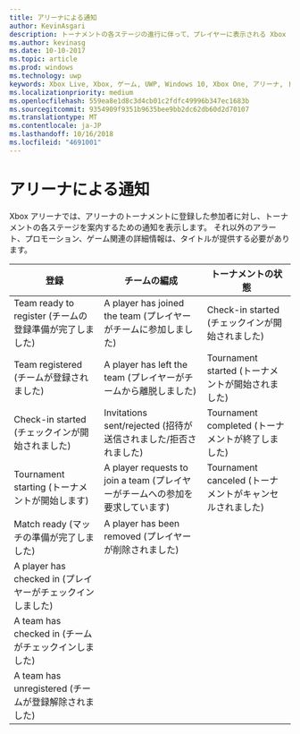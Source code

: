 ```yaml
---
title: アリーナによる通知
author: KevinAsgari
description: トーナメントの各ステージの進行に伴って、プレイヤーに表示される Xbox アリーナの通知について説明します。
ms.author: kevinasg
ms.date: 10-10-2017
ms.topic: article
ms.prod: windows
ms.technology: uwp
keywords: Xbox Live, Xbox, ゲーム, UWP, Windows 10, Xbox One, アリーナ, トーナメント, UX
ms.localizationpriority: medium
ms.openlocfilehash: 559ea8e1d8c3d4cb01c2fdfc49996b347ec1683b
ms.sourcegitcommit: 9354909f9351b9635bee9bb2dc62db60d2d70107
ms.translationtype: MT
ms.contentlocale: ja-JP
ms.lasthandoff: 10/16/2018
ms.locfileid: "4691001"
---
```

# <a name="arena-notifications"></a>アリーナによる通知

Xbox アリーナでは、アリーナのトーナメントに登録した参加者に対し、トーナメントの各ステージを案内するための通知を表示します。 それ以外のアラート、プロモーション、ゲーム関連の詳細情報は、タイトルが提供する必要があります。

登録 | チームの編成 | トーナメントの状態
--- | --- | ---
Team ready to register (チームの登録準備が完了しました) | A player has joined the team (プレイヤーがチームに参加しました) | Check-in started (チェックインが開始されました)
Team registered (チームが登録されました) | A player has left the team (プレイヤーがチームから離脱しました) | Tournament started (トーナメントが開始されました)
Check-in started (チェックインが開始されました) | Invitations sent/rejected (招待が送信されました/拒否されました) | Tournament completed (トーナメントが終了しました)
Tournament starting (トーナメントが開始します) | A player requests to join a team (プレイヤーがチームへの参加を要求しています) | Tournament canceled (トーナメントがキャンセルされました)
Match ready (マッチの準備が完了しました) | A player has been removed (プレイヤーが削除されました) |
A player has checked in (プレイヤーがチェックインしました) | |
A team has checked in (チームがチェックインしました) | |
A team has unregistered (チームが登録解除されました) | |
